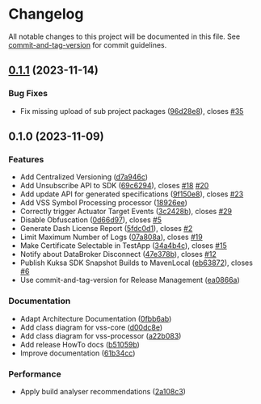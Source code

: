 # Changelog

All notable changes to this project will be documented in this file. See [commit-and-tag-version](https://github.com/absolute-version/commit-and-tag-version) for commit guidelines.

## [0.1.1](https://github.com/SoftwareDefinedVehicle/kuksa-sdk-android/compare/release/v0.1.0...release/v0.1.1) (2023-11-14)


### Bug Fixes

* Fix missing upload of sub project packages ([96d28e8](https://github.com/SoftwareDefinedVehicle/kuksa-sdk-android/commit/96d28e896233ec957a04919c61b86afa44a7c865)), closes [#35](https://github.com/SoftwareDefinedVehicle/kuksa-sdk-android/issues/35)

## 0.1.0 (2023-11-09)


### Features

* Add Centralized Versioning ([d7a946c](https://github.com/SoftwareDefinedVehicle/kuksa-sdk-android/commit/d7a946ccaaef9898e3d02a9b3f879e897ac1df0f))
* Add Unsubscribe API to SDK ([69c6294](https://github.com/SoftwareDefinedVehicle/kuksa-sdk-android/commit/69c62943780046316e4c04b91a063cef63679d0d)), closes [#18](https://github.com/SoftwareDefinedVehicle/kuksa-sdk-android/issues/18) [#20](https://github.com/SoftwareDefinedVehicle/kuksa-sdk-android/issues/20)
* Add update API for generated specifications ([9f150e8](https://github.com/SoftwareDefinedVehicle/kuksa-sdk-android/commit/9f150e801929c8836290c6db9dd76bee37d12340)), closes [#23](https://github.com/SoftwareDefinedVehicle/kuksa-sdk-android/issues/23)
* Add VSS Symbol Processing processor ([18926ee](https://github.com/SoftwareDefinedVehicle/kuksa-sdk-android/commit/18926ee0cb15f534855e9dd646c1a30e2542719c))
* Correctly trigger Actuator Target Events ([3c2428b](https://github.com/SoftwareDefinedVehicle/kuksa-sdk-android/commit/3c2428b0efa73d75aee00b4632011b6f7caf7de3)), closes [#29](https://github.com/SoftwareDefinedVehicle/kuksa-sdk-android/issues/29)
* Disable Obfuscation ([0d66d97](https://github.com/SoftwareDefinedVehicle/kuksa-sdk-android/commit/0d66d97c398531fe9429e0f0d19285dbea3eaf1d)), closes [#5](https://github.com/SoftwareDefinedVehicle/kuksa-sdk-android/issues/5)
* Generate Dash License Report ([5fdc0d1](https://github.com/SoftwareDefinedVehicle/kuksa-sdk-android/commit/5fdc0d14a39b2259cfc13ae093a3ffb01e622edb)), closes [#2](https://github.com/SoftwareDefinedVehicle/kuksa-sdk-android/issues/2)
* Limit Maximum Number of Logs ([07a808a](https://github.com/SoftwareDefinedVehicle/kuksa-sdk-android/commit/07a808aad2d8a5dcfb4aa51e1efe67e3826633e2)), closes [#19](https://github.com/SoftwareDefinedVehicle/kuksa-sdk-android/issues/19)
* Make Certificate Selectable in TestApp ([34a4b4c](https://github.com/SoftwareDefinedVehicle/kuksa-sdk-android/commit/34a4b4c250d3b8da53ff912578e74e93b246efb8)), closes [#15](https://github.com/SoftwareDefinedVehicle/kuksa-sdk-android/issues/15)
* Notify about DataBroker Disconnect ([47e378b](https://github.com/SoftwareDefinedVehicle/kuksa-sdk-android/commit/47e378bdacbe37e2c4b497a30872418244bc3537)), closes [#12](https://github.com/SoftwareDefinedVehicle/kuksa-sdk-android/issues/12)
* Publish Kuksa SDK Snapshot Builds to MavenLocal ([eb63872](https://github.com/SoftwareDefinedVehicle/kuksa-sdk-android/commit/eb63872da13e929b9664dc7904cc743ff0123867)), closes [#6](https://github.com/SoftwareDefinedVehicle/kuksa-sdk-android/issues/6)
* Use commit-and-tag-version for Release Management ([ea0866a](https://github.com/SoftwareDefinedVehicle/kuksa-sdk-android/commit/ea0866a2ec5df4db793cb932e5a5f2b516d9309b))


### Documentation

* Adapt Architecture Documentation ([0fbb6ab](https://github.com/SoftwareDefinedVehicle/kuksa-sdk-android/commit/0fbb6ab2af1b08156860f7cdb74650db458d50ef))
* Add class diagram for vss-core ([d00dc8e](https://github.com/SoftwareDefinedVehicle/kuksa-sdk-android/commit/d00dc8e79602bcbb0716804b0b9d7468dcccd022))
* Add class diagram for vss-processor ([a22b083](https://github.com/SoftwareDefinedVehicle/kuksa-sdk-android/commit/a22b083f010899a63acb19e03bf04d30603c6590))
* Add release HowTo docs ([b51059b](https://github.com/SoftwareDefinedVehicle/kuksa-sdk-android/commit/b51059bf0c5806e32ccd9ddcc1ea85cb7c91ef97))
* Improve documentation ([61b34cc](https://github.com/SoftwareDefinedVehicle/kuksa-sdk-android/commit/61b34cc903a9ecaff1c84b5451d14340ce2daaaa))


### Performance

* Apply build analyser recommendations ([2a108c3](https://github.com/SoftwareDefinedVehicle/kuksa-sdk-android/commit/2a108c3bf0dbe9688d781f2f199c8deaba2cd1fd))
